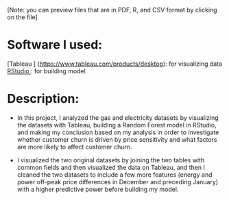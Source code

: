 [Note: you can preview files that are in PDF, R, and CSV format by clicking on the file]

# Software I used: 
[Tableau ] (https://www.tableau.com/products/desktop): for visualizing data 
[RStudio ](https://www.rstudio.com/products/rstudio/download/): for building model 

# Description: 

- In this project, I analyzed the gas and electricity datasets by visualizing the datasets with Tableau, building a Random Forest model in RStudio, and making my conclusion based on my analysis in order to investigate whether customer churn is driven by price sensitivity and what factors are more likely to affect customer churn. 

- I visualized the two original datasets by joining the two tables with common fields and then visualized the data on Tableau, and then I cleaned the two datasets to include a few more features (energy and power off-peak price differences in December and preceding January) with a higher predictive power before building my model. 

